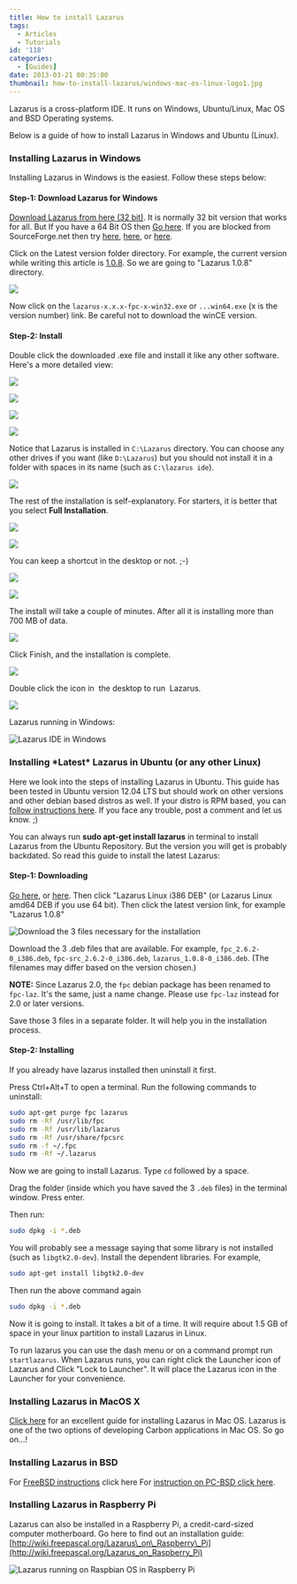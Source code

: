 ```yaml
---
title: How to install Lazarus
tags:
  - Articles
  - Tutorials
id: '118'
categories:
  - [Guides]
date: 2013-03-21 00:35:00
thumbnail: how-to-install-lazarus/windows-mac-os-linux-logo1.jpg
---
```


Lazarus is a cross-platform IDE. It runs on Windows, Ubuntu/Linux, Mac OS and BSD Operating systems.

Below is a guide of how to install Lazarus in Windows and Ubuntu (Linux).
<!-- more -->


### Installing Lazarus in Windows

Installing Lazarus in Windows is the easiest. Follow these steps below:


#### Step-1: Download Lazarus for Windows

[Download Lazarus from here (32 bit)](http://sourceforge.net/projects/lazarus/files/Lazarus%20Windows%2032%20bits/). It is normally 32 bit version that works for all. But If you have a 64 Bit OS then [Go here](http://sourceforge.net/projects/lazarus/files/Lazarus%20Windows%2064%20bits/). If you are blocked from SourceForge.net then try [here](http://mirrors.iwi.me/lazarus/), [here](ftp://freepascal.dfmk.hu/pub/lazarus/releases/), or [here](http://michael-ep3.physik.uni-halle.de/Lazarus/releases/).



Click on the Latest version folder directory. For example, the current version while writing this article is [1.0.8](http://www.lazarus.freepascal.org/index.php/topic,20297.0.html). So we are going to "Lazarus 1.0.8" directory.


![](how-to-install-lazarus/download-lazarus.gif)


Now click on the `lazarus-x.x.x-fpc-x-win32.exe` or `...win64.exe` (x is the version number) link. Be careful not to download the winCE version.



#### Step-2: Install

Double click the downloaded .exe file and install it like any other software. Here's a more detailed view:


![](how-to-install-lazarus/01.gif)

![](how-to-install-lazarus/02.gif)

![](how-to-install-lazarus/03.gif)

![](how-to-install-lazarus/04.gif)


Notice that Lazarus is installed in `C:\Lazarus` directory. You can choose any other drives if you want (like `D:\Lazarus`) but you should not install it in a folder with spaces in its name (such as `C:\lazarus ide`).


![](how-to-install-lazarus/05.gif)


The rest of the installation is self-explanatory. For starters, it is better that you select **Full Installation**.


![](how-to-install-lazarus/06.gif)

![](how-to-install-lazarus/07.gif)


You can keep a shortcut in the desktop or not. ;-)


![](how-to-install-lazarus/08.gif)

![](how-to-install-lazarus/09.gif)


The install will take a couple of minutes. After all it is installing more than 700 MB of data.


![](how-to-install-lazarus/10.gif)


Click Finish, and the installation is complete.


![](how-to-install-lazarus/11.gif)


Double click the icon in  the desktop to run  Lazarus.


![](how-to-install-lazarus/12.gif)


Lazarus running in Windows:


![Lazarus IDE in Windows](how-to-install-lazarus/13.gif "Lazarus IDE in Windows")



### Installing \*Latest\* Lazarus in Ubuntu (or any other Linux)

Here we look into the steps of installing Lazarus in Ubuntu. This guide has been tested in Ubuntu version 12.04 LTS but should work on other versions and other debian based distros as well. If your distro is RPM based, you can [follow instructions here](http://wiki.freepascal.org/Installing_Lazarus#Installing_using_rpms). If you face any trouble, post a comment and let us know. ;)

You can always run **sudo apt-get install lazarus** in terminal to install Lazarus from the Ubuntu Repository. But the version you will get is probably backdated. So read this guide to install the latest Lazarus:


#### Step-1: Downloading

[Go here](http://sourceforge.net/projects/lazarus/files/), or [here](http://mirrors.iwi.me/lazarus/). Then click "Lazarus Linux i386 DEB" (or Lazarus Linux amd64 DEB if you use 64 bit). Then click the latest version link, for example "Lazarus 1.0.8"


![Download the 3 files necessary for the installation](how-to-install-lazarus/download-lazarus2.gif "Download the 3 files necessary for the installation")


Download the 3 .deb files that are available. For example, `fpc_2.6.2-0_i386.deb`, `fpc-src_2.6.2-0_i386.deb`, `lazarus_1.0.8-0_i386.deb`. (The filenames may differ based on the version chosen.)

**NOTE:** Since Lazarus 2.0, the `fpc` debian package has been renamed to `fpc-laz`. It's the same, just a name change. Please use `fpc-laz` instead for 2.0 or later versions.

Save those 3 files in a separate folder. It will help you in the installation process.


#### Step-2: Installing

If you already have lazarus installed then uninstall it first.

Press Ctrl+Alt+T to open a terminal. Run the following commands to uninstall:

```bash
sudo apt-get purge fpc lazarus
sudo rm -Rf /usr/lib/fpc
sudo rm -Rf /usr/lib/lazarus
sudo rm -Rf /usr/share/fpcsrc
sudo rm -f ~/.fpc
sudo rm -Rf ~/.lazarus
```

Now we are going to install Lazarus. Type `cd` followed by a space.

Drag the folder (inside which you have saved the 3 `.deb` files) in the terminal window. Press enter.

Then run:

```bash
sudo dpkg -i *.deb
```

You will probably see a message saying that some library is not installed (such as `libgtk2.0-dev`). Install the dependent libraries. For example,

```bash
sudo apt-get install libgtk2.0-dev
```

Then run the above command again

```bash
sudo dpkg -i *.deb
```

Now it is going to install. It takes a bit of a time. It will require about 1.5 GB of space in your linux partition to install Lazarus in Linux.

To run lazarus you can use the dash menu or on a command prompt run `startlazarus`. When Lazarus runs, you can right click the Launcher icon of Lazarus and Click "Lock to Launcher". It will place the Lazarus icon in the Launcher for your convenience.


### Installing Lazarus in MacOS X

[Click here](http://wiki.freepascal.org/Installing_Lazarus_on_MacOS_X) for an excellent guide for installing Lazarus in Mac OS. Lazarus is one of the two options of developing Carbon applications in Mac OS. So go on...!


### Installing Lazarus in BSD

For [FreeBSD instructions](http://wiki.freepascal.org/Installing_Lazarus#Installing_Lazarus_under_FreeBSD) click here
For [instruction on PC-BSD click here](http://wiki.freepascal.org/Installing_Lazarus#Installing_Lazarus_under_PC-BSD_1.0rc1.2B).


### Installing Lazarus in Raspberry Pi

Lazarus can also be installed in a Raspberry Pi, a credit-card-sized computer motherboard. Go here to find out an installation guide: [http://wiki.freepascal.org/Lazarus\_on\_Raspberry\_Pi](http://wiki.freepascal.org/Lazarus_on_Raspberry_Pi)


![Lazarus running on Raspbian OS in Raspberry Pi](how-to-install-lazarus/750px-Lazarus_on_Raspberry_Pi_Raspian_Wheezy_version_2012-10-28.png)

